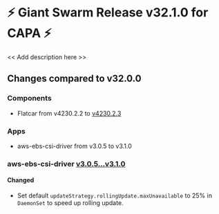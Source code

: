 # :zap: Giant Swarm Release v32.1.0 for CAPA :zap:

<< Add description here >>

## Changes compared to v32.0.0

### Components

- Flatcar from v4230.2.2 to [v4230.2.3](https://www.flatcar-linux.org/releases/#release-4230.2.3)

### Apps

- aws-ebs-csi-driver from v3.0.5 to v3.1.0

### aws-ebs-csi-driver [v3.0.5...v3.1.0](https://github.com/giantswarm/aws-ebs-csi-driver-app/compare/v3.0.5...v3.1.0)

#### Changed

- Set default `updateStrategy.rollingUpdate.maxUnavailable` to 25% in `DaemonSet` to speed up rolling update.
